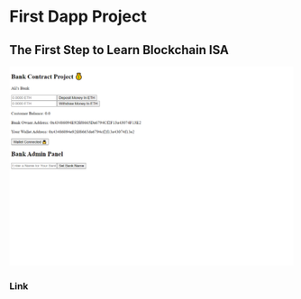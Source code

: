 # First Dapp Project

## The First Step to Learn Blockchain ISA

![ScreenShot](./screenshot.png)

### Link
